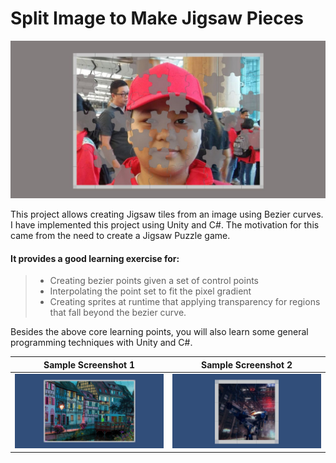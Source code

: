 # Split Image to Make Jigsaw Pieces

![Sample Picture](https://github.com/shamim-akhtar/split-image/blob/main/screenshot3.jpg)

This project allows creating Jigsaw tiles from an image using Bezier curves. I have implemented this project using Unity and C#. The motivation for this came from the need to create a Jigsaw Puzzle game. 

#### It provides a good learning exercise for:
> - Creating bezier points given a set of control points
> - Interpolating the point set to fit the pixel gradient
> - Creating sprites at runtime that applying transparency for regions that fall beyond the bezier curve.

Besides the above core learning points, you will also learn some general programming techniques with Unity and C#.

Sample Screenshot 1            |  Sample Screenshot 2
:-------------------------:|:-------------------------:
![Screenshot1](https://github.com/shamim-akhtar/split-image/blob/main/screenshot1.jpg)  |  ![Screenshot2](https://github.com/shamim-akhtar/split-image/blob/main/screenshot2.jpg)
